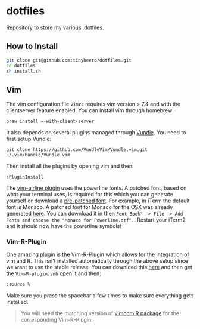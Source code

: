 # dotfiles

Repository to store my various .dotfiles. 

## How to Install

```bash
git clone git@github.com:tinyheero/dotfiles.git
cd dotfiles
sh install.sh
```

## Vim

The vim configuration file `vimrc` requires vim version > 7.4 and with the clientserver feature enabled. You can install vim through homebrew:

```{bash}
brew install --with-client-server 
```

It also depends on several plugins managed through [Vundle](https://github.com/VundleVim/Vundle.vim). You need to first setup Vundle:

```{bash}
git clone https://github.com/VundleVim/Vundle.vim.git ~/.vim/bundle/Vundle.vim
```

Then install all the plugins by opening vim and then:

```
:PluginInstall
```

The [vim-airline plugin](https://github.com/vim-airline/vim-airline) uses the powerline fonts. A patched font, based on what your terminal uses, is required for this which you can generate yourself or download a [pre-patched font](https://github.com/powerline/fonts). For example, in iTerm the default font is Monaco. A patched font for Monaco for the OSX was already generated [here](https://gist.github.com/baopham/1838072#file-monaco-powerline-otf). You can download it in then `Font Book" -> File -> Add Fonts and choose the "Monaco for Powerline.otf".`. Restart your iTerm2 and it should now have the powerline symbols!

### Vim-R-Plugin

One amazing plugin is the Vim-R-Plugin which allows for the integration of vim and R. This isn't installed automatically through the above setup since we want to use the stable release. You can download this [here](http://www.vim.org/scripts/script.php?script_id=2628) and then get the `Vim-R-plugin.vmb` open it and then:

```
:source %
```

Make sure you press the spacebar a few times to make sure everything gets installed. 

> You will need the matching version of [vimcom R package](https://github.com/jalvesaq/VimCom) for the corresponding Vim-R-Plugin.
